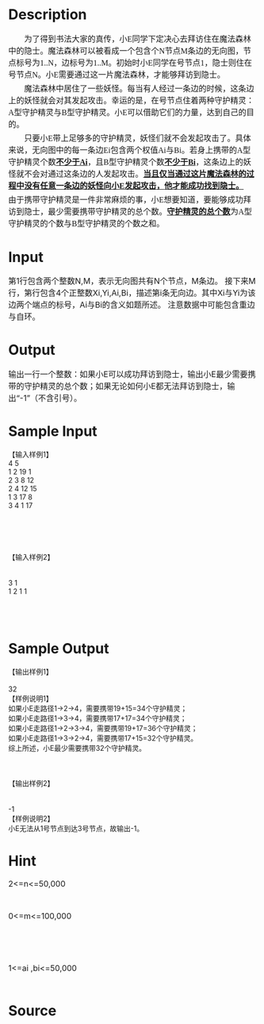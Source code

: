 
# Description

<div class="content"><p class="p18" style="margin-top: 3.1pt; margin-bottom: 3.1pt; text-indent: 24pt"><span style="font-size: medium"><span style="font-family: &#39;宋体&#39;">为了</span><span style="font-family: &#39;Times New Roman&#39;">得到书法大家的真传，</span><span style="font-family: &#39;宋体&#39;">小</span><span style="font-family: &#39;Times New Roman&#39;">E<span style="font-family: 宋体">同学</span></span><span style="font-family: &#39;宋体&#39;">下定决心去</span><span style="font-family: &#39;Times New Roman&#39;">拜访</span><span style="font-family: &#39;宋体&#39;">住在</span><span style="font-family: &#39;Times New Roman&#39;">魔法森林中的</span><span style="font-family: &#39;宋体&#39;">隐士。</span><span style="font-family: &#39;Times New Roman&#39;">魔法森林</span><span style="font-family: &#39;宋体&#39;">可以被</span><span style="font-family: &#39;Times New Roman&#39;">看</span><span style="font-family: &#39;宋体&#39;">成</span><span style="font-family: &#39;Times New Roman&#39;">一个</span><span style="font-family: &#39;宋体&#39;">包含</span><span style="font-family: &#39;Times New Roman&#39;">个N节点M条边的无向图</span><span style="font-family: &#39;宋体&#39;">，</span><span style="font-family: &#39;Times New Roman&#39;">节点标号为1..N</span><span style="font-family: &#39;宋体&#39;">，</span><span style="font-family: &#39;Times New Roman&#39;">边标号为1..M</span><span style="font-family: &#39;宋体&#39;">。初始时</span><span style="font-family: &#39;Times New Roman&#39;">小<span style="font-family: &#39;Times New Roman&#39;">E</span><span style="font-family: 宋体">同学在</span></span><span style="font-family: &#39;宋体&#39;">号节</span><span style="font-family: &#39;Times New Roman&#39;">点1</span><span style="font-family: &#39;宋体&#39;">，隐士则</span><span style="font-family: &#39;Times New Roman&#39;">住在号节点N</span><span style="font-family: &#39;宋体&#39;">。小</span><span style="font-family: &#39;Times New Roman&#39;">E<span style="font-family: 宋体">需要通过这一片魔法森林，才能够拜访到隐士。</span></span></span></p>
<p class="p18" style="margin-top: 3.1pt; margin-bottom: 3.1pt; text-indent: 24pt"><span style="font-size: medium"><span style="font-family: &#39;宋体&#39;">魔法森林</span><span style="font-family: &#39;Times New Roman&#39;">中居住了</span><span style="font-family: &#39;宋体&#39;">一些妖怪。每当有人</span><span style="font-family: &#39;Times New Roman&#39;">经过一条边</span><span style="font-family: &#39;宋体&#39;">的</span><span style="font-family: &#39;Times New Roman&#39;">时候，这</span><span style="font-family: &#39;宋体&#39;">条边</span><span style="font-family: &#39;Times New Roman&#39;">上的妖怪就会</span><span style="font-family: &#39;宋体&#39;">对其发起</span><span style="font-family: &#39;Times New Roman&#39;">攻击。</span><span style="font-family: &#39;宋体&#39;">幸运</span><span style="font-family: &#39;Times New Roman&#39;">的是，</span><span style="font-family: &#39;宋体&#39;">在号</span><span style="font-family: &#39;Times New Roman&#39;">节点住着两种守护精灵</span><span style="font-family: &#39;宋体&#39;">：</span><span style="font-family: &#39;Times New Roman&#39;">A<span style="font-family: 宋体">型守护精灵与</span><span style="font-family: &#39;Times New Roman&#39;">B</span><span style="font-family: 宋体">型守护精灵</span></span><span style="font-family: &#39;宋体&#39;">。</span><span style="font-family: &#39;Times New Roman&#39;">小<span style="font-family: &#39;Times New Roman&#39;">E</span><span style="font-family: 宋体">可以借助</span></span><span style="font-family: &#39;宋体&#39;">它们</span><span style="font-family: &#39;Times New Roman&#39;">的力量</span><span style="font-family: &#39;宋体&#39;">，达到</span><span style="font-family: &#39;Times New Roman&#39;">自己的目的</span><span style="font-family: &#39;宋体&#39;">。</span></span></p>
<p class="p18" style="margin-top: 3.1pt; margin-bottom: 3.1pt; text-indent: 24pt"><span style="font-size: medium"><span style="font-family: &#39;宋体&#39;">只要</span><span style="font-family: &#39;Times New Roman&#39;">小<span style="font-family: &#39;Times New Roman&#39;">E</span><span style="font-family: 宋体">带上足够多的守护精灵，</span></span><span style="font-family: &#39;宋体&#39;">妖怪</span><span style="font-family: &#39;Times New Roman&#39;">们就不会发起攻击</span><span style="font-family: &#39;宋体&#39;">了。具体来说</span><span style="font-family: &#39;Times New Roman&#39;">，</span><span style="font-family: &#39;宋体&#39;">无向图中的</span><span style="font-family: &#39;Times New Roman&#39;">每一条边</span><span style="font-family: &#39;宋体&#39;">Ei包含</span><span style="font-family: &#39;Times New Roman&#39;">两个</span><span style="font-family: &#39;宋体&#39;">权值Ai</span><span style="font-family: &#39;Times New Roman&#39;">与Bi</span><span style="font-family: &#39;宋体&#39;">。</span><span style="font-family: &#39;Times New Roman&#39;">若</span><span style="font-family: &#39;宋体&#39;">身上</span><span style="font-family: &#39;Times New Roman&#39;">携带的</span><span style="font-family: &#39;宋体&#39;">A</span><span style="font-family: &#39;Times New Roman&#39;">型守护精灵</span><span style="font-family: &#39;宋体&#39;">个数</span><span class="15" style="font-weight: bold; font-family: &#39;宋体&#39;; text-decoration: underline">不少于Ai</span><span style="font-family: &#39;宋体&#39;">，</span><span style="font-family: &#39;Times New Roman&#39;">且<span style="font-family: &#39;Times New Roman&#39;">B</span><span style="font-family: 宋体">型守护精灵个数</span></span><span class="15" style="font-weight: bold; font-family: &#39;宋体&#39;; text-decoration: underline">不少于Bi</span><span style="font-family: &#39;宋体&#39;">，</span><span style="font-family: &#39;Times New Roman&#39;">这条边上的妖怪</span><span style="font-family: &#39;宋体&#39;">就</span><span style="font-family: &#39;Times New Roman&#39;">不会对</span><span style="font-family: &#39;宋体&#39;">通过</span><span style="font-family: &#39;Times New Roman&#39;">这条边</span><span style="font-family: &#39;宋体&#39;">的</span><span style="font-family: &#39;Times New Roman&#39;">人发起攻击</span><span style="font-family: &#39;宋体&#39;">。</span><span style="font-weight: bold; font-family: &#39;Times New Roman&#39;; text-decoration: underline">当且仅当</span><span style="font-weight: bold; font-family: &#39;宋体&#39;; text-decoration: underline">通过</span><span style="font-weight: bold; font-family: &#39;Times New Roman&#39;; text-decoration: underline">这</span><span style="font-weight: bold; font-family: &#39;宋体&#39;; text-decoration: underline">片</span><span style="font-weight: bold; font-family: &#39;Times New Roman&#39;; text-decoration: underline">魔法森林</span><span style="font-weight: bold; font-family: &#39;宋体&#39;; text-decoration: underline">的过程中没有</span><span style="font-weight: bold; font-family: &#39;Times New Roman&#39;; text-decoration: underline">任意一条边</span><span style="font-weight: bold; font-family: &#39;宋体&#39;; text-decoration: underline">的</span><span style="font-weight: bold; font-family: &#39;Times New Roman&#39;; text-decoration: underline">妖怪</span><span style="font-weight: bold; font-family: &#39;宋体&#39;; text-decoration: underline">向</span><span style="font-weight: bold; font-family: &#39;Times New Roman&#39;; text-decoration: underline">小<span style="font-family: &#39;Times New Roman&#39;">E</span><span style="font-family: 宋体">发起攻击</span></span><span style="font-weight: bold; font-family: &#39;宋体&#39;; text-decoration: underline">，</span><span style="font-weight: bold; font-family: &#39;Times New Roman&#39;; text-decoration: underline">他才能成功</span><span style="font-weight: bold; font-family: &#39;宋体&#39;; text-decoration: underline">找到</span><span style="font-weight: bold; font-family: &#39;Times New Roman&#39;; text-decoration: underline">隐士。</span></span></p>
<p class="p17" style="margin-top: 0pt; margin-bottom: 0pt"><span style="font-size: medium"><span style="font-family: &#39;宋体&#39;">由于</span><span style="font-family: &#39;Times New Roman&#39;">携带守护精灵是一件非常</span><span style="font-family: &#39;宋体&#39;">麻烦</span><span style="font-family: &#39;Times New Roman&#39;">的事，小<span style="font-family: &#39;Times New Roman&#39;">E</span><span style="font-family: 宋体">想要知道，</span></span><span style="font-family: &#39;宋体&#39;">要能够</span><span style="font-family: &#39;Times New Roman&#39;">成功拜访到隐士，最少</span><span style="font-family: &#39;宋体&#39;">需要</span><span style="font-family: &#39;Times New Roman&#39;">携带守护精灵</span><span style="font-family: &#39;宋体&#39;">的总个数</span><span style="font-family: &#39;Times New Roman&#39;">。</span><span style="font-weight: bold; font-family: &#39;宋体&#39;; text-decoration: underline">守护精灵</span><span style="font-weight: bold; font-family: &#39;Times New Roman&#39;; text-decoration: underline">的</span><span style="font-weight: bold; font-family: &#39;宋体&#39;; text-decoration: underline">总个数</span><span style="font-family: &#39;宋体&#39;">为</span><span style="font-family: &#39;Times New Roman&#39;">A<span style="font-family: 宋体">型守护精灵的个数与</span><span style="font-family: &#39;Times New Roman&#39;">B</span><span style="font-family: 宋体">型守护精灵的个数之和。</span></span><span style="font-weight: normal; font-family: &#39;黑体&#39;; mso-spacerun: &#39;yes&#39;"><br/>
</span></span></p></div>

# Input

<div class="content"><p><span style="font-size: medium">第1行包含两个整数N,M，表示无向图共有N个节点，M条边。 接下来M行，第行包含4个正整数Xi,Yi,Ai,Bi，描述第i条无向边。其中Xi与Yi为该边两个端点的标号，Ai与Bi的含义如题所述。 注意数据中可能包含重边与自环。 </span></p>
<p></p></div>

# Output

<div class="content"><p><span style="font-size: medium">输出一行一个整数：如果小E可以成功拜访到隐士，输出小E最少需要携带的守护精灵的总个数；如果无论如何小E都无法拜访到隐士，输出“-1”（不含引号）。</span></p>
<p></p>
<p></p></div>

# Sample Input

<div class="content"><span class="sampledata">【输入样例1】<br/>
4 5<br/>
1 2 19 1<br/>
2 3 8 12<br/>
2 4 12 15<br/>
1 3 17 8<br/>
3 4 1 17<br/>
<br/>
 <br/>
<br/>
 <br/>
<br/>
【输入样例2】<br/>
<br/>
 <br/>
3 1<br/>
1 2 1 1<br/>
<br/>
 <br/>
<br/>
</span></div>

# Sample Output

<div class="content"><span class="sampledata">【输出样例1】<br/>
 <br/>
32<br/>
【样例说明1】<br/>
如果小E走路径1→2→4，需要携带19+15=34个守护精灵；<br/>
如果小E走路径1→3→4，需要携带17+17=34个守护精灵；<br/>
如果小E走路径1→2→3→4，需要携带19+17=36个守护精灵；<br/>
如果小E走路径1→3→2→4，需要携带17+15=32个守护精灵。<br/>
综上所述，小E最少需要携带32个守护精灵。<br/>
<br/>
<br/>
<br/>
【输出样例2】<br/>
<br/>
 <br/>
-1<br/>
【样例说明2】<br/>
小E无法从1号节点到达3号节点，故输出-1。 <br/>
</span></div>

# Hint

<div class="content"><p></p><p><span style="font-size: medium">2&lt;=n&lt;=50,000</span></p><br/>
<p><span style="font-size: medium">0&lt;=m&lt;=100,000</span></p><br/>
<p><span style="font-size: medium"><br/><br/>
1&lt;=ai ,bi&lt;=50,000<br/><br/>
</span></p><p></p></div>

# Source

<div class="content"><p><a href="problemset.php?search="></a></p></div>


